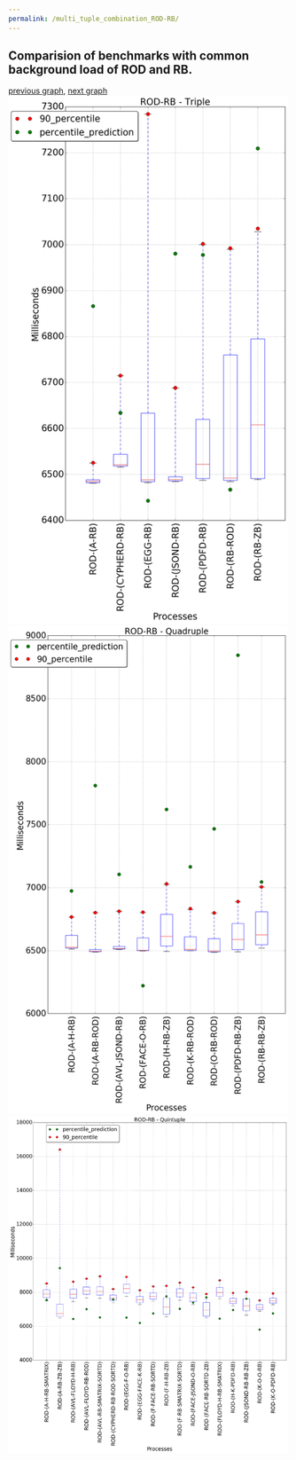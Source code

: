 ```yaml
---
permalink: /multi_tuple_combination_ROD-RB/
---
```



## Comparision of benchmarks with common background load of ROD and RB.

[previous graph](../multi_tuple_combination_ROD-PDFD/), [next graph](../multi_tuple_combination_ROD-ROD/)
![graph figure](./images/triple/ROD/ROD-RB_box.png)![graph figure](./images/quadruple/ROD/ROD-RB_box.png)![graph figure](./images/quintuple/ROD/ROD-RB_box.png)